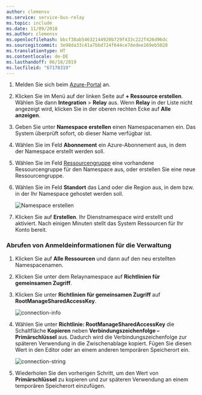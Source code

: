 ```yaml
---
author: clemensv
ms.service: service-bus-relay
ms.topic: include
ms.date: 11/09/2018
ms.author: clemensv
ms.openlocfilehash: bbcf38ab54632144920b729f433c222f426d96dc
ms.sourcegitcommit: 3e98da33c41a7bbd724f644ce7dedee169eb5028
ms.translationtype: HT
ms.contentlocale: de-DE
ms.lasthandoff: 06/18/2019
ms.locfileid: "67178319"
---
```

1. Melden Sie sich beim [Azure-Portal][Azure portal] an.
2. Klicken Sie im Menü auf der linken Seite auf **+ Ressource erstellen**. Wählen Sie dann **Integration** > **Relay** aus. Wenn **Relay** in der Liste nicht angezeigt wird, klicken Sie in der oberen rechten Ecke auf **Alle anzeigen**. 
3. Geben Sie unter **Namespace erstellen** einen Namespacenamen ein. Das System überprüft sofort, ob dieser Name verfügbar ist.
4. Wählen Sie im Feld **Abonnement** ein Azure-Abonnement aus, in dem der Namespace erstellt werden soll.
5. Wählen Sie im Feld [Ressourcengruppe](../articles/azure-resource-manager/manage-resource-groups-portal.md) eine vorhandene Ressourcengruppe für den Namespace aus, oder erstellen Sie eine neue Ressourcengruppe.  
6. Wählen Sie im Feld **Standort** das Land oder die Region aus, in dem bzw. in der Ihr Namespace gehostet werden soll.
   
    ![Namespace erstellen][create-namespace]
7. Klicken Sie auf **Erstellen**. Ihr Dienstnamespace wird erstellt und aktiviert. Nach einigen Minuten stellt das System Ressourcen für Ihr Konto bereit.

### <a name="get-management-credentials"></a>Abrufen von Anmeldeinformationen für die Verwaltung

1. Klicken Sie auf **Alle Ressourcen** und dann auf den neu erstellten Namespacenamen.
2. Klicken Sie unter dem Relaynamespace auf **Richtlinien für gemeinsamen Zugriff**.  
3. Klicken Sie unter **Richtlinien für gemeinsamen Zugriff** auf **RootManageSharedAccessKey**.
   
    ![connection-info][connection-info]
4. Wählen Sie unter **Richtlinie: RootManageSharedAccessKey** die Schaltfläche **Kopieren** neben **Verbindungszeichenfolge – Primärschlüssel** aus. Dadurch wird die Verbindungszeichenfolge zur späteren Verwendung in die Zwischenablage kopiert. Fügen Sie diesen Wert in den Editor oder an einem anderen temporären Speicherort ein.
   
    ![connection-string][connection-string]

5. Wiederholen Sie den vorherigen Schritt, um den Wert von **Primärschlüssel** zu kopieren und zur späteren Verwendung an einem temporären Speicherort einzufügen.  

<!--Image references-->

[create-namespace]: ./media/relay-create-namespace-portal/create-namespace.png
[connection-info]: ./media/relay-create-namespace-portal/connection-info.png
[connection-string]: ./media/relay-create-namespace-portal/connection-string.png
[Azure portal]: https://portal.azure.com
